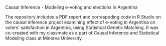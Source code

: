 Causal Inference - Modeling e-voting and elections in Argentina 

The repository includes a PDF report and correspoding code in R Studio on the causal inference project examining effect of e-voting in Argentina on voters' satisfaction in Argentina, using Statistical Genetic Matching. It was co-created with my classmate as a part of Causal Inference and Statistical Modeling class at Minerva University. 
